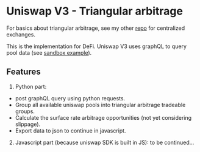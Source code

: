 # Uniswap V3 - Triangular arbitrage

For basics about triangular arbitrage, see my other [repo](https://github.com/felixsc1/TriangularArbitragePython) for centralized exchanges.

This is the implementation for DeFi. Uniswap V3 uses graphQL to query pool data (see [sandbox example](https://thegraph.com/hosted-service/subgraph/uniswap/uniswap-v3)).


## Features

1. Python part:
- post graphQL query using python requests.
- Group all available uniswap pools into triangular arbitrage tradeable groups.
- Calculate the surface rate arbitrage opportunities (not yet considering slippage).
- Export data to json to continue in javascript.

2. Javascript part (because uniswap SDK is built in JS):
to be continued...